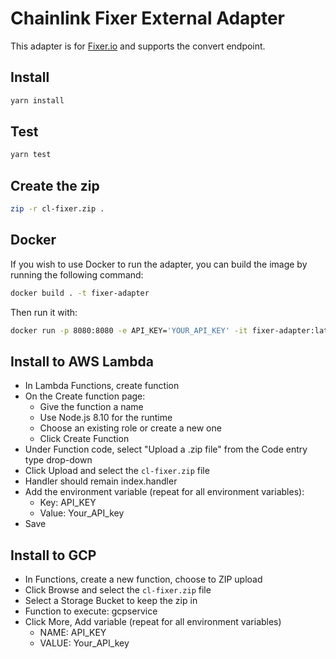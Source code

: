 # Chainlink Fixer External Adapter

This adapter is for [Fixer.io](https://fixer.io/) and supports the convert endpoint.

## Install

```bash
yarn install
```

## Test

```bash
yarn test
```

## Create the zip

```bash
zip -r cl-fixer.zip .
```

## Docker

If you wish to use Docker to run the adapter, you can build the image by running the following command:

```bash
docker build . -t fixer-adapter
```

Then run it with:

```bash
docker run -p 8080:8080 -e API_KEY='YOUR_API_KEY' -it fixer-adapter:latest
```

## Install to AWS Lambda

- In Lambda Functions, create function
- On the Create function page:
  - Give the function a name
  - Use Node.js 8.10 for the runtime
  - Choose an existing role or create a new one
  - Click Create Function
- Under Function code, select "Upload a .zip file" from the Code entry type drop-down
- Click Upload and select the `cl-fixer.zip` file
- Handler should remain index.handler
- Add the environment variable (repeat for all environment variables):
  - Key: API_KEY
  - Value: Your_API_key
- Save


## Install to GCP

- In Functions, create a new function, choose to ZIP upload
- Click Browse and select the `cl-fixer.zip` file
- Select a Storage Bucket to keep the zip in
- Function to execute: gcpservice
- Click More, Add variable (repeat for all environment variables)
  - NAME: API_KEY
  - VALUE: Your_API_key
